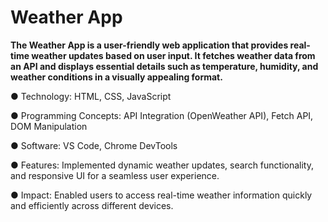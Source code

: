 # Weather App

**The Weather App is a user-friendly web application that provides real-time weather updates based on user input. It fetches weather data from an API and displays essential details such as temperature, humidity, and weather conditions in a visually appealing format.**

● Technology: HTML, CSS, JavaScript

● Programming Concepts: API Integration (OpenWeather API), Fetch API, DOM Manipulation

● Software: VS Code, Chrome DevTools

● Features: Implemented dynamic weather updates, search functionality, and responsive UI for a seamless user experience.

● Impact: Enabled users to access real-time weather information quickly and efficiently across different devices.

